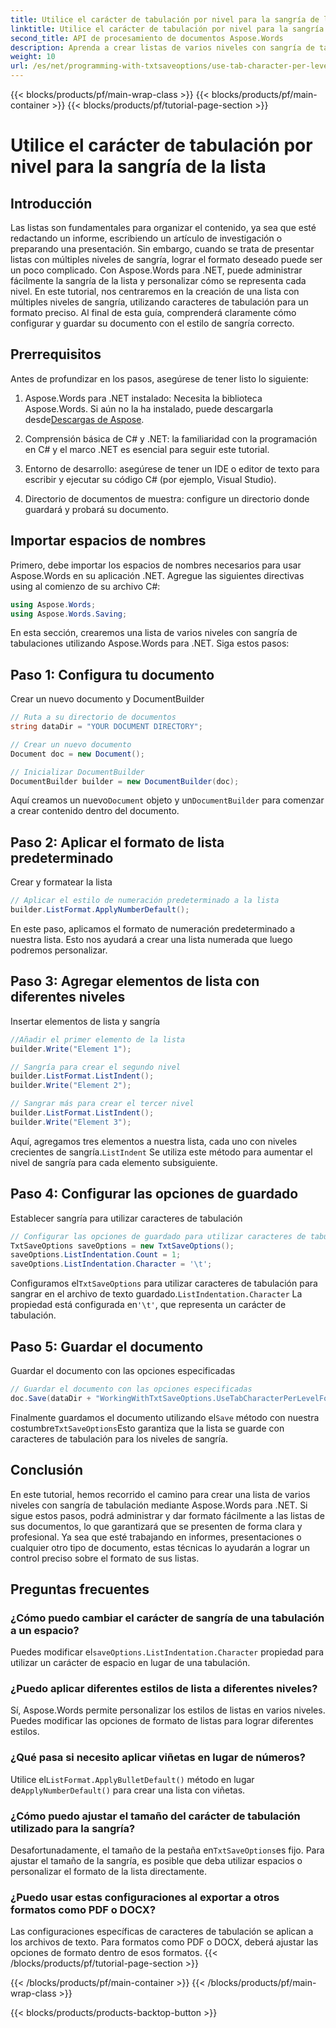 ```yaml
---
title: Utilice el carácter de tabulación por nivel para la sangría de la lista
linktitle: Utilice el carácter de tabulación por nivel para la sangría de la lista
second_title: API de procesamiento de documentos Aspose.Words
description: Aprenda a crear listas de varios niveles con sangría de tabulaciones mediante Aspose.Words para .NET. Siga esta guía para aplicar un formato de lista preciso a sus documentos.
weight: 10
url: /es/net/programming-with-txtsaveoptions/use-tab-character-per-level-for-list-indentation/
---
```


{{< blocks/products/pf/main-wrap-class >}}
{{< blocks/products/pf/main-container >}}
{{< blocks/products/pf/tutorial-page-section >}}

# Utilice el carácter de tabulación por nivel para la sangría de la lista

## Introducción

Las listas son fundamentales para organizar el contenido, ya sea que esté redactando un informe, escribiendo un artículo de investigación o preparando una presentación. Sin embargo, cuando se trata de presentar listas con múltiples niveles de sangría, lograr el formato deseado puede ser un poco complicado. Con Aspose.Words para .NET, puede administrar fácilmente la sangría de la lista y personalizar cómo se representa cada nivel. En este tutorial, nos centraremos en la creación de una lista con múltiples niveles de sangría, utilizando caracteres de tabulación para un formato preciso. Al final de esta guía, comprenderá claramente cómo configurar y guardar su documento con el estilo de sangría correcto.

## Prerrequisitos

Antes de profundizar en los pasos, asegúrese de tener listo lo siguiente:

1.  Aspose.Words para .NET instalado: Necesita la biblioteca Aspose.Words. Si aún no la ha instalado, puede descargarla desde[Descargas de Aspose](https://releases.aspose.com/words/net/).

2. Comprensión básica de C# y .NET: la familiaridad con la programación en C# y el marco .NET es esencial para seguir este tutorial.

3. Entorno de desarrollo: asegúrese de tener un IDE o editor de texto para escribir y ejecutar su código C# (por ejemplo, Visual Studio).

4. Directorio de documentos de muestra: configure un directorio donde guardará y probará su documento. 

## Importar espacios de nombres

Primero, debe importar los espacios de nombres necesarios para usar Aspose.Words en su aplicación .NET. Agregue las siguientes directivas using al comienzo de su archivo C#:

```csharp
using Aspose.Words;
using Aspose.Words.Saving;
```

En esta sección, crearemos una lista de varios niveles con sangría de tabulaciones utilizando Aspose.Words para .NET. Siga estos pasos:

## Paso 1: Configura tu documento

Crear un nuevo documento y DocumentBuilder

```csharp
// Ruta a su directorio de documentos
string dataDir = "YOUR DOCUMENT DIRECTORY";

// Crear un nuevo documento
Document doc = new Document();

// Inicializar DocumentBuilder
DocumentBuilder builder = new DocumentBuilder(doc);
```

 Aquí creamos un nuevo`Document` objeto y un`DocumentBuilder` para comenzar a crear contenido dentro del documento.

## Paso 2: Aplicar el formato de lista predeterminado

Crear y formatear la lista

```csharp
// Aplicar el estilo de numeración predeterminado a la lista
builder.ListFormat.ApplyNumberDefault();
```

En este paso, aplicamos el formato de numeración predeterminado a nuestra lista. Esto nos ayudará a crear una lista numerada que luego podremos personalizar.

## Paso 3: Agregar elementos de lista con diferentes niveles

Insertar elementos de lista y sangría

```csharp
//Añadir el primer elemento de la lista
builder.Write("Element 1");

// Sangría para crear el segundo nivel
builder.ListFormat.ListIndent();
builder.Write("Element 2");

// Sangrar más para crear el tercer nivel
builder.ListFormat.ListIndent();
builder.Write("Element 3");
```

 Aquí, agregamos tres elementos a nuestra lista, cada uno con niveles crecientes de sangría.`ListIndent` Se utiliza este método para aumentar el nivel de sangría para cada elemento subsiguiente.

## Paso 4: Configurar las opciones de guardado

Establecer sangría para utilizar caracteres de tabulación

```csharp
// Configurar las opciones de guardado para utilizar caracteres de tabulación para la sangría
TxtSaveOptions saveOptions = new TxtSaveOptions();
saveOptions.ListIndentation.Count = 1;
saveOptions.ListIndentation.Character = '\t';
```

 Configuramos el`TxtSaveOptions` para utilizar caracteres de tabulación para sangrar en el archivo de texto guardado.`ListIndentation.Character` La propiedad está configurada en`'\t'`, que representa un carácter de tabulación.

## Paso 5: Guardar el documento

Guardar el documento con las opciones especificadas

```csharp
// Guardar el documento con las opciones especificadas
doc.Save(dataDir + "WorkingWithTxtSaveOptions.UseTabCharacterPerLevelForListIndentation.txt", saveOptions);
```

 Finalmente guardamos el documento utilizando el`Save` método con nuestra costumbre`TxtSaveOptions`Esto garantiza que la lista se guarde con caracteres de tabulación para los niveles de sangría.

## Conclusión

En este tutorial, hemos recorrido el camino para crear una lista de varios niveles con sangría de tabulación mediante Aspose.Words para .NET. Si sigue estos pasos, podrá administrar y dar formato fácilmente a las listas de sus documentos, lo que garantizará que se presenten de forma clara y profesional. Ya sea que esté trabajando en informes, presentaciones o cualquier otro tipo de documento, estas técnicas lo ayudarán a lograr un control preciso sobre el formato de sus listas.

## Preguntas frecuentes

### ¿Cómo puedo cambiar el carácter de sangría de una tabulación a un espacio?
 Puedes modificar el`saveOptions.ListIndentation.Character` propiedad para utilizar un carácter de espacio en lugar de una tabulación.

### ¿Puedo aplicar diferentes estilos de lista a diferentes niveles?
Sí, Aspose.Words permite personalizar los estilos de listas en varios niveles. Puedes modificar las opciones de formato de listas para lograr diferentes estilos.

### ¿Qué pasa si necesito aplicar viñetas en lugar de números?
 Utilice el`ListFormat.ApplyBulletDefault()` método en lugar de`ApplyNumberDefault()` para crear una lista con viñetas.

### ¿Cómo puedo ajustar el tamaño del carácter de tabulación utilizado para la sangría?
 Desafortunadamente, el tamaño de la pestaña en`TxtSaveOptions`es fijo. Para ajustar el tamaño de la sangría, es posible que deba utilizar espacios o personalizar el formato de la lista directamente.

### ¿Puedo usar estas configuraciones al exportar a otros formatos como PDF o DOCX?
Las configuraciones específicas de caracteres de tabulación se aplican a los archivos de texto. Para formatos como PDF o DOCX, deberá ajustar las opciones de formato dentro de esos formatos.
{{< /blocks/products/pf/tutorial-page-section >}}

{{< /blocks/products/pf/main-container >}}
{{< /blocks/products/pf/main-wrap-class >}}

{{< blocks/products/products-backtop-button >}}
